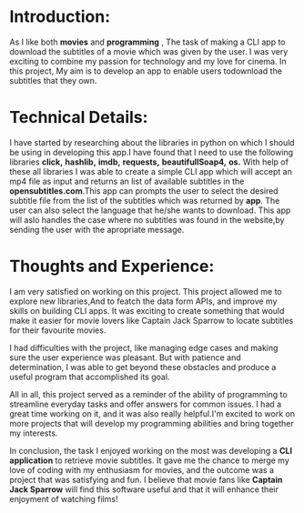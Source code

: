 # Introduction:

As I like both **movies** and **programming** , The task of making a CLI app to download the subtitles of a movie which was given by the user. I was very exciting 
to combine my passion for technology and my love for cinema. In this project, My aim is to develop an app to enable users todownload the subtitles that they own.

# Technical Details:

I have started by researching about the libraries in python on which I should be using in developing this app.I have found that I need to use the following libraries 
**click,** **hashlib,** **imdb,** **requests,** **beautifullSoap4,** **os.**  With help of these all libraries I was able to create a simple CLI app which will accept 
an mp4 file as input and returns an list of available subtitles in the **opensubtitles.com**.This app can prompts the user to select the desired subtitle file from 
the list of the subtitles which was returned by **app**. The user can also select the language that he/she wants to download. This app will aslo handles the case 
where no subtitles was found in the website,by sending the user with the apropriate message.

# Thoughts and Experience:

I am very satisfied on working on this project. This project allowed me to explore new libraries,And to featch the data form APIs, and improve my skills on building 
CLI apps. It was exciting to create something that would make it easier for movie lovers like Captain Jack Sparrow to locate subtitles for their favourite movies.

I had difficulties with the project, like managing edge cases and making sure the user experience was pleasant. But with patience and determination, I was able to get 
beyond these obstacles and produce a useful program that accomplished its goal.

All in all, this project served as a reminder of the ability of programming to streamline everyday tasks and offer answers for common issues. I had a great time working 
on it, and it was also really helpful.I'm excited to work on more projects that will develop my programming abilities and bring together my interests. 

In conclusion, the task I enjoyed working on the most was developing a **CLI application** to retrieve movie subtitles. It gave me the chance to merge my love of 
coding with my enthusiasm for movies, and the outcome was a project that was satisfying and fun. I believe that movie fans like **Captain Jack Sparrow** will find 
this software useful and that it will enhance their enjoyment of watching films!
